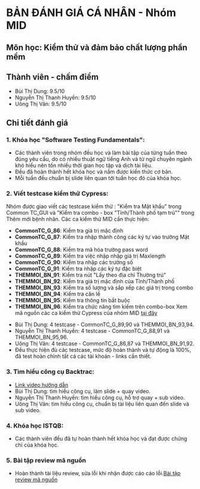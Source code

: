 # BẢN ĐÁNH GIÁ CÁ NHÂN - Nhóm MID
## Môn học: Kiểm thử và đảm bảo chất lượng phần mềm
## Thành viên - chấm điểm
* Bùi Thị Dung: 9.5/10
* Nguyễn Thị Thanh Huyền: 9.5/10
* Uông Thị Vân: 9.5/10
## Chi tiết đánh giá
### 1. Khóa học "Software Testing Fundamentals":
* Các thành viên trong nhóm đều học và làm bài tập của từng tuần theo đúng yêu cầu, do có nhiều thuật ngữ tiếng Anh và từ ngữ chuyên ngành khó hiểu nên tốn nhiều thời gian học tập và dịch tài liệu. 
* Đều đã hoàn thành hết khóa học và nắm được kiến thức cơ bản.
* Mỗi tuần đều chuẩn bị slide liên quan tới tuần học đó của khóa học.
### 2. Viết testcase kiểm thử Cypress:
Nhóm được giao viết các testcase kiểm thử : "Kiểm tra Mật khẩu" trong Common TC_GUI và "Kiểm tra combo - box "Tỉnh/Thành phố tạm trú"" trong Thêm mới bệnh nhân. 
Các ca kiểm thử MID cần thực hiện:
- **CommonTC_G_86**: Kiểm tra giá trị mặc định
- **CommonTC_G_87**: Kiểm tra nhập thành công các ký tự vào trường Mật khẩu
- **CommonTC_G_88**: Kiểm tra mã hóa trường pass word
- **CommonTC_G_89**: Kiểm tra việc nhập nhập giá trị Maxlength
- **CommonTC_G_90**: Kiểm tra nhập các trường số
- **CommonTC_G_91**: Kiểm tra nhập các ký tự đặc biệt
- **THEMMOI_BN_91**: Kiểm tra nút "Lấy theo địa chỉ Thường trú"
- **THEMMOI_BN_92**: Kiểm tra giá trị mặc định của Tỉnh/Thành phố
- **THEMMOI_BN_93**: Kiểm tra số lượng và sắp xếp các giá trị trong combo
- **THEMMOI_BN_94**: Kiểm tra căn lề
- **THEMMOI_BN_95**: Kiểm tra thông tin bắt buộc
- **THEMMOI_BN_96**: Kiểm tra chức năng tìm kiếm trên combo-box
Xem mã nguồn các ca kiểm thử Cypress của nhóm MID [tại đây](https://github.com/truonganhhoang/int3117-2017/tree/master/Group/MID/cypress/integration)
* Bùi Thị Dung: 4 testcase - CommonTC_G_89,90 và THEMMOI_BN_93,94.
* Nguyễn Thị Thanh Huyền: 4 testcase - CommonTC_G_88,91 và THEMMOI_BN_95,96.
* Uông Thị Vân: 4 testcase - CommonTC_G_86,87 và THEMMOI_BN_91,92.
* Đều thực hiện đủ các testcase, mức độ hoàn thành và tự động là 100%, đã test hoàn chỉnh tất cả các tài khoản - links cần thiết.
### 3. Tìm hiểu công cụ Backtrac:
* [Link video hướng dẫn](https://www.youtube.com/watch?v=nU5gL6AYL-g&t=9s)
* Bùi Thị Dung: tìm hiểu công cụ, làm slide + quay video.
* Nguyễn Thị Thanh Huyền: tìm hiểu công cụ, hỗ trợ quay + sub video.
* Uông Thị Vân: tìm hiểu công cụ, chuẩn bị tài liệu liên quan đến slide và sub video.
### 4. Khóa học ISTQB:
* Các thành viên đều đã tự hoàn thành hết khóa học và đạt được chứng chỉ của khóa học.
[](https://github.com/truonganhhoang/int3117-2017/blob/master/istqb/BuiThiDung.png)
[](https://github.com/truonganhhoang/int3117-2017/blob/master/istqb/NguyenThiThanhHuyen.jpg)
[](https://github.com/truonganhhoang/int3117-2017/blob/master/istqb/UongThiVan.jpg)
### 5. Bài tập review mã nguồn
* Hoàn thành tài liệu review, sửa lỗi khi nhận được cáo cáo lỗi.[Bài tập review mã nguồn](https://github.com/truonganhhoang/int3117-2017/tree/master/Group/MID) 
